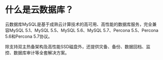 # 什么是云数据库？

云数据库MySQL是基于成熟云计算技术的高可用、高性能的数据库服务，完全兼容MySQL 5.1、MySQL 5.5、MySQL 5.6、MySQL 5.7、Percona 5.5、Percona 5.6和Percona 5.7协议。

除支持双主热备架构及高性能SSD磁盘外，还提供灾备、备份、数据回档、监控、数据库审计等全套解决方案。

